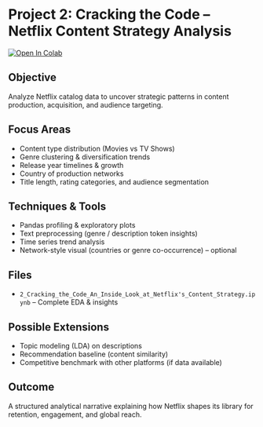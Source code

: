 # Project 2: Cracking the Code – Netflix Content Strategy Analysis

[![Open In Colab](https://colab.research.google.com/assets/colab-badge.svg)](https://colab.research.google.com/drive/1onPuTrR5tvJx1_zZPZtcKTufwQito4cB)

## Objective
Analyze Netflix catalog data to uncover strategic patterns in content production, acquisition, and audience targeting.

## Focus Areas
- Content type distribution (Movies vs TV Shows)
- Genre clustering & diversification trends
- Release year timelines & growth
- Country of production networks
- Title length, rating categories, and audience segmentation

## Techniques & Tools
- Pandas profiling & exploratory plots
- Text preprocessing (genre / description token insights)
- Time series trend analysis
- Network-style visual (countries or genre co-occurrence) – optional

## Files
- `2_Cracking_the_Code_An_Inside_Look_at_Netflix's_Content_Strategy.ipynb` – Complete EDA & insights

## Possible Extensions
- Topic modeling (LDA) on descriptions
- Recommendation baseline (content similarity)
- Competitive benchmark with other platforms (if data available)

## Outcome
A structured analytical narrative explaining how Netflix shapes its library for retention, engagement, and global reach.
